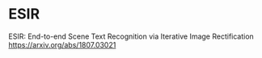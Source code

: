 # ESIR
ESIR: End-to-end Scene Text Recognition via Iterative Image Rectification https://arxiv.org/abs/1807.03021
